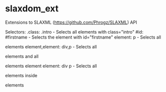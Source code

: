 # slaxdom_ext
Extensions to SLAXML (https://github.com/Phrogz/SLAXML) API


Selectors:
.class: 	.intro -	Selects all elements with class="intro"
#id: 	#firstname - 	Selects the element with id="firstname"
element:      p  - 	Selects all <p> elements
element,element: div,p - Selects all <div> elements and all <p> elements
element element: div p - Selects all <p> elements inside <div> elements
